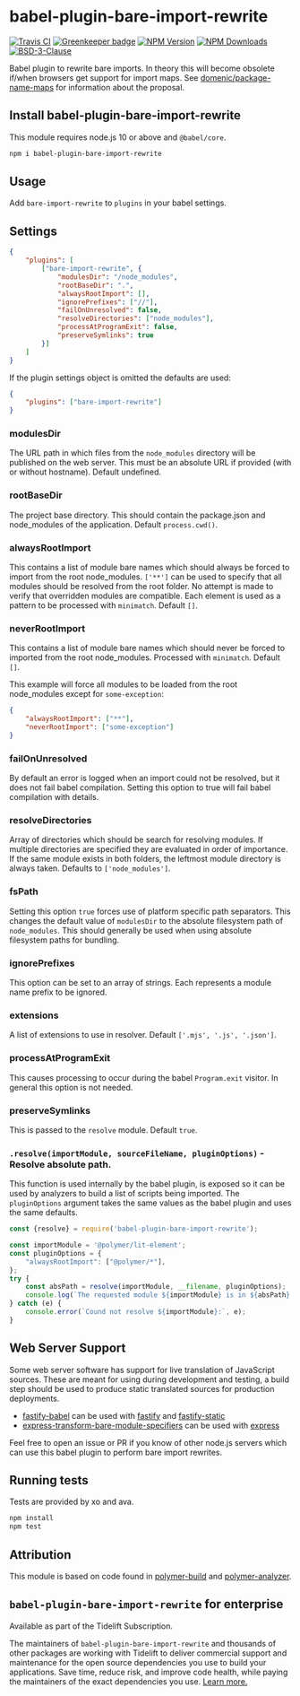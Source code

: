 # babel-plugin-bare-import-rewrite

[![Travis CI][travis-image]][travis-url]
[![Greenkeeper badge][gk-image]](https://greenkeeper.io/)
[![NPM Version][npm-image]][npm-url]
[![NPM Downloads][downloads-image]][downloads-url]
[![BSD-3-Clause][license-image]](LICENSE)

Babel plugin to rewrite bare imports.  In theory this will become obsolete if/when
browsers get support for import maps.  See [domenic/package-name-maps] for information
about the proposal.

## Install babel-plugin-bare-import-rewrite

This module requires node.js 10 or above and `@babel/core`.

```sh
npm i babel-plugin-bare-import-rewrite
```

## Usage

Add `bare-import-rewrite` to `plugins` in your babel settings.

## Settings

```json
{
	"plugins": [
		["bare-import-rewrite", {
			"modulesDir": "/node_modules",
			"rootBaseDir": ".",
			"alwaysRootImport": [],
			"ignorePrefixes": ["//"],
			"failOnUnresolved": false,
			"resolveDirectories": ["node_modules"],
			"processAtProgramExit": false,
			"preserveSymlinks": true
		}]
	]
}
```

If the plugin settings object is omitted the defaults are used:
```json
{
	"plugins": ["bare-import-rewrite"]
}
```

### modulesDir

The URL path in which files from the `node_modules` directory will be published on
the web server. This must be an absolute URL if provided (with or without hostname).
Default undefined.

### rootBaseDir

The project base directory.  This should contain the package.json and node_modules
of the application.  Default `process.cwd()`.

### alwaysRootImport

This contains a list of module bare names which should always be forced to import from
the root node_modules.  `['**']` can be used to specify that all modules should be
resolved from the root folder.  No attempt is made to verify that overridden modules
are compatible.  Each element is used as a pattern to be processed with `minimatch`.
Default `[]`.

### neverRootImport

This contains a list of module bare names which should never be forced to imported
from the root node_modules.  Processed with `minimatch`.  Default `[]`.

This example will force all modules to be loaded from the root node_modules except
for `some-exception`:
```json
{
	"alwaysRootImport": ["**"],
	"neverRootImport": ["some-exception"]
}
```

### failOnUnresolved

By default an error is logged when an import could not be resolved, but it does not fail babel compilation.
Setting this option to true will fail babel compilation with details.

### resolveDirectories

Array of directories which should be search for resolving modules. If multiple directories are specified they
are evaluated in order of importance. If the same module exists in both folders, the leftmost module directory is
always taken. Defaults to `['node_modules']`.

### fsPath

Setting this option `true` forces use of platform specific path separators.  This changes
the default value of `modulesDir` to the absolute filesystem path of `node_modules`.  This
should generally be used when using absolute filesystem paths for bundling.

### ignorePrefixes

This option can be set to an array of strings.  Each represents a module name prefix
to be ignored.

### extensions

A list of extensions to use in resolver. Default `['.mjs', '.js', '.json']`.

### processAtProgramExit

This causes processing to occur during the babel `Program.exit` visitor.  In general
this option is not needed.

### preserveSymlinks

This is passed to the `resolve` module.  Default `true`.

### `.resolve(importModule, sourceFileName, pluginOptions)` - Resolve absolute path.

This function is used internally by the babel plugin, is exposed so it can be used
by analyzers to build a list of scripts being imported.  The `pluginOptions` argument
takes the same values as the babel plugin and uses the same defaults.

```js
const {resolve} = require('babel-plugin-bare-import-rewrite');

const importModule = '@polymer/lit-element';
const pluginOptions = {
	"alwaysRootImport": ["@polymer/*"],
};
try {
	const absPath = resolve(importModule, __filename, pluginOptions);
	console.log(`The requested module ${importModule} is in ${absPath}.`);
} catch (e) {
	console.error(`Cound not resolve ${importModule}:`, e);
}
```

## Web Server Support

Some web server software has support for live translation of JavaScript sources.  These
are meant for using during development and testing, a build step should be used to
produce static translated sources for production deployments.

* [fastify-babel] can be used with [fastify] and [fastify-static]
* [express-transform-bare-module-specifiers] can be used with [express]

Feel free to open an issue or PR if you know of other node.js servers which can use this
babel plugin to perform bare import rewrites.

## Running tests

Tests are provided by xo and ava.

```sh
npm install
npm test
```

## Attribution

This module is based on code found in [polymer-build] and [polymer-analyzer].

## `babel-plugin-bare-import-rewrite` for enterprise

Available as part of the Tidelift Subscription.

The maintainers of `babel-plugin-bare-import-rewrite` and thousands of other packages are working with Tidelift to deliver commercial support and maintenance for the open source dependencies you use to build your applications. Save time, reduce risk, and improve code health, while paying the maintainers of the exact dependencies you use. [Learn more.](https://tidelift.com/subscription/pkg/npm-babel-plugin-bare-import-rewrite?utm_source=npm-babel-plugin-bare-import-rewrite&utm_medium=referral&utm_campaign=enterprise&utm_term=repo)

[npm-image]: https://img.shields.io/npm/v/babel-plugin-bare-import-rewrite.svg
[npm-url]: https://npmjs.org/package/babel-plugin-bare-import-rewrite
[travis-image]: https://travis-ci.org/cfware/babel-plugin-bare-import-rewrite.svg?branch=master
[travis-url]: https://travis-ci.org/cfware/babel-plugin-bare-import-rewrite
[gk-image]: https://badges.greenkeeper.io/cfware/babel-plugin-bare-import-rewrite.svg
[downloads-image]: https://img.shields.io/npm/dm/babel-plugin-bare-import-rewrite.svg
[downloads-url]: https://npmjs.org/package/babel-plugin-bare-import-rewrite
[license-image]: https://img.shields.io/npm/l/babel-plugin-bare-import-rewrite.svg
[domenic/package-name-maps]: https://github.com/domenic/package-name-maps/
[polymer-analyzer]: https://github.com/Polymer/tools/blob/219ab4f3f9f8773e75f8c6181109e8966082b9af/packages/analyzer/src/javascript/resolve-specifier-node.ts
[polymer-build]: https://github.com/Polymer/tools/blob/219ab4f3f9f8773e75f8c6181109e8966082b9af/packages/build/src/babel-plugin-bare-specifiers.ts
[fastify]: https://github.com/fastify/fastify#readme
[fastify-static]: https://github.com/fastify/fastify-static#readme
[fastify-babel]: https://github.com/cfware/fastify-babel#readme
[express]: https://github.com/expressjs/express#readme
[express-transform-bare-module-specifiers]: https://github.com/nodecg/express-transform-bare-module-specifiers#readme
